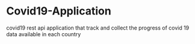 # Covid19-Application
covid19 rest api application that track and collect the progress of covid 19 data available in each country
